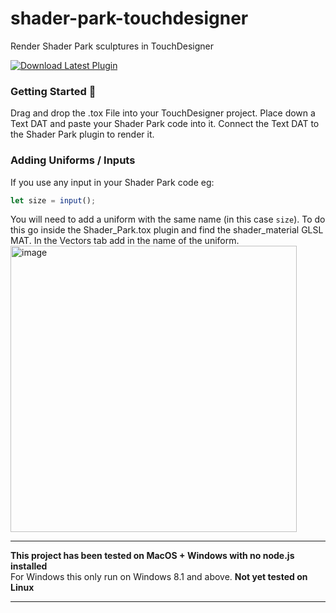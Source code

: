# shader-park-touchdesigner
Render Shader Park sculptures in TouchDesigner

[![Download Latest Plugin](https://img.shields.io/badge/Download_Latest_Plugin_%E2%86%93-blank?style=for-the-badge)](https://github.com/shader-park/shader-park-touchdesigner/releases/latest/download/Shader_Park_TD.tox)

### Getting Started 🎉
Drag and drop the .tox File into your TouchDesigner project. Place down a Text DAT and paste your Shader Park code into it. Connect the Text DAT to the Shader Park plugin to render it.

### Adding Uniforms / Inputs
If you use any input in your Shader Park code eg:
```javascript
let size = input();
```
You will need to add a uniform with the same name (in this case ```size```). To do this go inside the Shader_Park.tox plugin and 
find the shader_material GLSL MAT. In the Vectors tab add in the name of the uniform.
<img width="458" alt="image" src="https://user-images.githubusercontent.com/6014011/167264366-9ec8cd44-104c-4827-9a17-0b78d37db640.png">


---

**This project has been tested on MacOS + Windows with no node.js installed**  
For Windows this only run on Windows 8.1 and above.
**Not yet tested on Linux**

---
